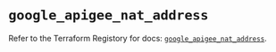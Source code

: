 # `google_apigee_nat_address`

Refer to the Terraform Registory for docs: [`google_apigee_nat_address`](https://registry.terraform.io/providers/hashicorp/google-beta/5.2.0/docs/resources/google_apigee_nat_address).
